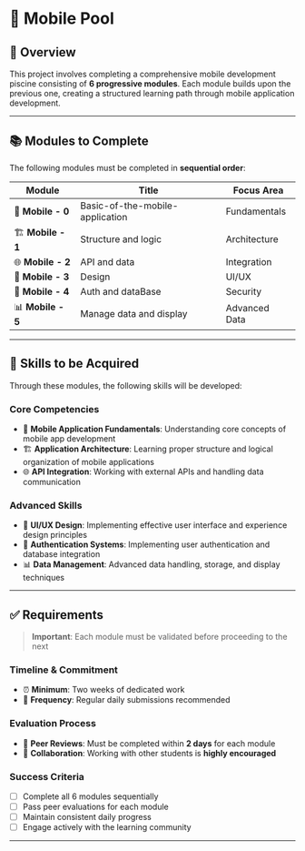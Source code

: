 
# 📱 Mobile Pool

## 🎯 Overview

This project involves completing a comprehensive mobile development piscine consisting of **6 progressive modules**. Each module builds upon the previous one, creating a structured learning path through mobile application development.

---

## 📚 Modules to Complete

The following modules must be completed in **sequential order**:

| Module | Title | Focus Area |
|--------|-------|------------|
| 📱 **Mobile - 0** | Basic-of-the-mobile-application | Fundamentals |
| 🏗️ **Mobile - 1** | Structure and logic | Architecture |
| 🌐 **Mobile - 2** | API and data | Integration |
| 🎨 **Mobile - 3** | Design | UI/UX |
| 🔐 **Mobile - 4** | Auth and dataBase | Security |
| 📊 **Mobile - 5** | Manage data and display | Advanced Data |

---

## 🚀 Skills to be Acquired

Through these modules, the following skills will be developed:

### Core Competencies
- 📱 **Mobile Application Fundamentals**: Understanding core concepts of mobile app development
- 🏗️ **Application Architecture**: Learning proper structure and logical organization of mobile applications
- 🌐 **API Integration**: Working with external APIs and handling data communication

### Advanced Skills
- 🎨 **UI/UX Design**: Implementing effective user interface and experience design principles
- 🔐 **Authentication Systems**: Implementing user authentication and database integration
- 📊 **Data Management**: Advanced data handling, storage, and display techniques

---

## ✅ Requirements

> **Important**: Each module must be validated before proceeding to the next

### Timeline & Commitment
- ⏰ **Minimum**: Two weeks of dedicated work
- 📅 **Frequency**: Regular daily submissions recommended

### Evaluation Process
- 👥 **Peer Reviews**: Must be completed within **2 days** for each module
- 🤝 **Collaboration**: Working with other students is **highly encouraged**

### Success Criteria
- [ ] Complete all 6 modules sequentially
- [ ] Pass peer evaluations for each module
- [ ] Maintain consistent daily progress
- [ ] Engage actively with the learning community

---

